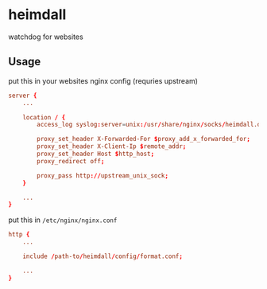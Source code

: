 # heimdall

watchdog for websites

## Usage

put this in your websites nginx config (requries upstream)

```conf
server {
    ...

    location / {
        access_log syslog:server=unix:/usr/share/nginx/socks/heimdall.dog.sock,tag=H,nohostname heimdall;

        proxy_set_header X-Forwarded-For $proxy_add_x_forwarded_for;
        proxy_set_header X-Client-Ip $remote_addr;
        proxy_set_header Host $http_host;
        proxy_redirect off;

        proxy_pass http://upstream_unix_sock;
    }

    ...
}
```

put this in `/etc/nginx/nginx.conf`

```conf
http {
    ...

    include /path-to/heimdall/config/format.conf;

    ...
}
```
